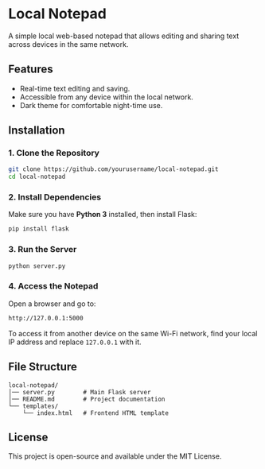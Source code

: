 # Local Notepad

A simple local web-based notepad that allows editing and sharing text across devices in the same network.

## Features
- Real-time text editing and saving.
- Accessible from any device within the local network.
- Dark theme for comfortable night-time use.

## Installation

### 1. Clone the Repository
```sh
git clone https://github.com/yourusername/local-notepad.git
cd local-notepad
```

### 2. Install Dependencies
Make sure you have **Python 3** installed, then install Flask:
```sh
pip install flask
```

### 3. Run the Server
```sh
python server.py
```

### 4. Access the Notepad
Open a browser and go to:
```sh
http://127.0.0.1:5000
```
To access it from another device on the same Wi-Fi network, find your local IP address and replace `127.0.0.1` with it.

## File Structure
```
local-notepad/
│── server.py        # Main Flask server
│── README.md        # Project documentation
└── templates/
    └── index.html   # Frontend HTML template
```

## License
This project is open-source and available under the MIT License.
